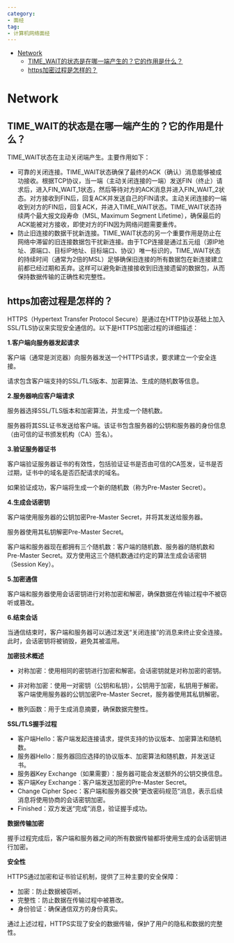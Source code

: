 ```yaml
---
category: 
- 面经
tag:
- 计算机网络面经
---
```


- [Network](#network)
  - [TIME\_WAIT的状态是在哪一端产生的？它的作用是什么？](#time_wait的状态是在哪一端产生的它的作用是什么)
  - [https加密过程是怎样的？](#https加密过程是怎样的)


# Network

## TIME_WAIT的状态是在哪一端产生的？它的作用是什么？

TIME_WAIT状态在主动关闭端产生。主要作用如下：
- 可靠的关闭连接。TIME_WAIT状态确保了最终的ACK（确认）消息能够被成功接收。根据TCP协议，当一端（主动关闭连接的一端）发送FIN（终止）请求后，进入FIN_WAIT_1状态，然后等待对方的ACK消息并进入FIN_WAIT_2状态。对方接收到FIN后，回复ACK并发送自己的FIN请求。主动关闭连接的一端收到对方的FIN后，回复ACK，并进入TIME_WAIT状态。TIME_WAIT状态持续两个最大报文段寿命（MSL, Maximum Segment Lifetime），确保最后的ACK能被对方接收，即使对方的FIN因为网络问题需要重传。
- 防止旧连接的数据干扰新连接。TIME_WAIT状态的另一个重要作用是防止在网络中滞留的旧连接数据包干扰新连接。由于TCP连接是通过五元组（源IP地址、源端口、目标IP地址、目标端口、协议）唯一标识的，TIME_WAIT状态的持续时间（通常为2倍的MSL）足够确保旧连接的所有数据包在新连接建立前都已经过期和丢弃。这样可以避免新连接接收到旧连接遗留的数据包，从而保持数据传输的正确性和完整性。

## https加密过程是怎样的？

HTTPS（Hypertext Transfer Protocol Secure）是通过在HTTP协议基础上加入SSL/TLS协议来实现安全通信的。以下是HTTPS加密过程的详细描述：

**1.客户端向服务器发起请求**

客户端（通常是浏览器）向服务器发送一个HTTPS请求，要求建立一个安全连接。

请求包含客户端支持的SSL/TLS版本、加密算法、生成的随机数等信息。

**2.服务器响应客户端请求**

服务器选择SSL/TLS版本和加密算法，并生成一个随机数。

服务器将其SSL证书发送给客户端。该证书包含服务器的公钥和服务器的身份信息（由可信的证书颁发机构（CA）签名）。

**3.验证服务器证书**

客户端验证服务器证书的有效性，包括验证证书是否由可信的CA签发，证书是否过期，证书中的域名是否匹配请求的域名。

如果验证成功，客户端将生成一个新的随机数（称为Pre-Master Secret）。

**4.生成会话密钥**

客户端使用服务器的公钥加密Pre-Master Secret，并将其发送给服务器。

服务器使用其私钥解密Pre-Master Secret。

客户端和服务器现在都拥有三个随机数：客户端的随机数、服务器的随机数和Pre-Master Secret。双方使用这三个随机数通过约定的算法生成会话密钥（Session Key）。

**5.加密通信**

客户端和服务器使用会话密钥进行对称加密和解密，确保数据在传输过程中不被窃听或篡改。

**6.结束会话**

当通信结束时，客户端和服务器可以通过发送“关闭连接”的消息来终止安全连接。此时，会话密钥将被销毁，避免其被滥用。

**加密技术概述**

- 对称加密：使用相同的密钥进行加密和解密。会话密钥就是对称加密的密钥。

- 非对称加密：使用一对密钥（公钥和私钥），公钥用于加密，私钥用于解密。客户端使用服务器的公钥加密Pre-Master Secret，服务器使用其私钥解密。
- 散列函数：用于生成消息摘要，确保数据完整性。

**SSL/TLS握手过程**

- 客户端Hello：客户端发起连接请求，提供支持的协议版本、加密算法和随机数。
- 服务器Hello：服务器回应选择的协议版本、加密算法和随机数，并发送证书。
- 服务器Key Exchange（如果需要）：服务器可能会发送额外的公钥交换信息。
- 客户端Key Exchange：客户端发送加密的Pre-Master Secret。
- Change Cipher Spec：客户端和服务器交换“更改密码规范”消息，表示后续消息将使用协商的会话密钥加密。
- Finished：双方发送“完成”消息，验证握手成功。

**数据传输加密**

握手过程完成后，客户端和服务器之间的所有数据传输都将使用生成的会话密钥进行加密。

**安全性**

HTTPS通过加密和证书验证机制，提供了三种主要的安全保障：

- 加密：防止数据被窃听。
- 完整性：防止数据在传输过程中被篡改。
- 身份验证：确保通信双方的身份真实。

通过上述过程，HTTPS实现了安全的数据传输，保护了用户的隐私和数据的完整性。